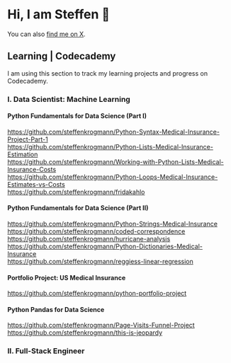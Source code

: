 # Hi, I am Steffen 👋

You can also [find me on X](https://x.com/steffenkrogmann).

## Learning | Codecademy
I am using this section to track my learning projects and progress on Codecademy.

### I. Data Scientist: Machine Learning
#### Python Fundamentals for Data Science (Part I)
https://github.com/steffenkrogmann/Python-Syntax-Medical-Insurance-Project-Part-1  
https://github.com/steffenkrogmann/Python-Lists-Medical-Insurance-Estimation  
https://github.com/steffenkrogmann/Working-with-Python-Lists-Medical-Insurance-Costs  
https://github.com/steffenkrogmann/Python-Loops-Medical-Insurance-Estimates-vs-Costs  
https://github.com/steffenkrogmann/fridakahlo

#### Python Fundamentals for Data Science (Part II)
https://github.com/steffenkrogmann/Python-Strings-Medical-Insurance  
https://github.com/steffenkrogmann/coded-correspondence  
https://github.com/steffenkrogmann/hurricane-analysis  
https://github.com/steffenkrogmann/Python-Dictionaries-Medical-Insurance  
https://github.com/steffenkrogmann/reggiess-linear-regression  

#### Portfolio Project: US Medical Insurance
https://github.com/steffenkrogmann/python-portfolio-project  

#### Python Pandas for Data Science
https://github.com/steffenkrogmann/Page-Visits-Funnel-Project  
https://github.com/steffenkrogmann/this-is-jeopardy  


### II. Full-Stack Engineer
